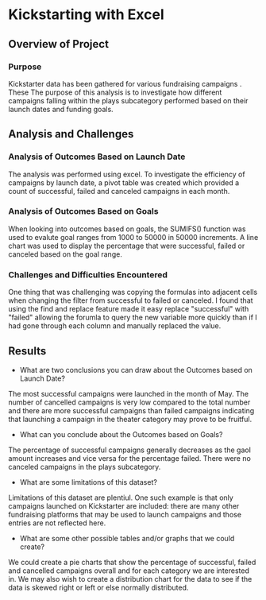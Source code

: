 # Kickstarting with Excel

## Overview of Project

### Purpose

Kickstarter data has been gathered for various fundraising campaigns . These The purpose of this analysis is to investigate how different campaigns falling within the plays subcategory performed based on their launch dates and funding goals.

## Analysis and Challenges

### Analysis of Outcomes Based on Launch Date

The analysis was performed using excel. To investigate the efficiency of campaigns by launch date, a pivot table was created which provided a count of successful, failed and canceled campaigns in each month.

### Analysis of Outcomes Based on Goals

When looking into outcomes based on goals, the SUMIFS() function was used to evalute goal ranges from 1000 to 50000 in 50000 increments. A line chart was used to display the percentage that were successful, failed or canceled based on the goal range.

### Challenges and Difficulties Encountered

One thing that was challenging was copying the formulas into adjacent cells when changing the filter from successful to failed or canceled. I found that using the find and replace feature made it easy replace "successful" with "failed" allowing the forumla to query the new variable more quickly than if I had gone through each column and manually replaced the value.

## Results

- What are two conclusions you can draw about the Outcomes based on Launch Date?

The most successful campaigns were launched in the month of May. The number of cancelled campaigns is very low compared to the total number and there are more successful campaigns than failed campaigns indicating that launching a campaign in the theater category may prove to be fruitful.

- What can you conclude about the Outcomes based on Goals?

The percentage of successful campaigns generally decreases as the gaol amount increases and vice versa for the percentage failed. There were no canceled campaigns in the plays subcategory.

- What are some limitations of this dataset?

Limitations of this dataset are plentiul. One such example is that only campaigns launched on Kickstarter are included: there are many other fundraising platforms that may be used to launch campaigns and those entries are not reflected here.

- What are some other possible tables and/or graphs that we could create?

We could create a pie charts that show the percentage of successful, failed and cancelled campaigns overall and for each category we are interested in. We may also wish to create a distribution chart for the data to see if the data is skewed right or left or else normally distributed.
